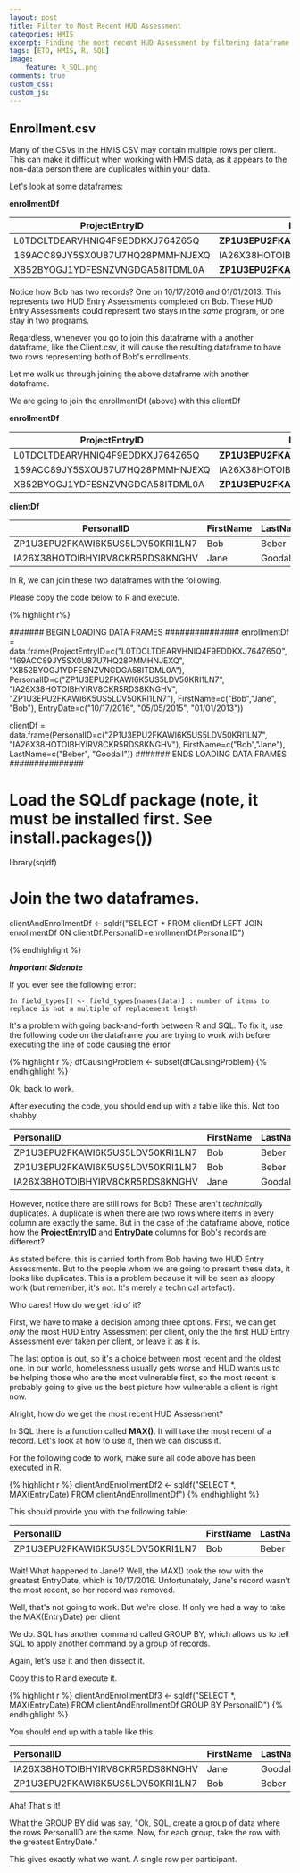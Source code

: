 ```yaml
---
layout: post
title: Filter to Most Recent HUD Assessment
categories: HMIS
excerpt: Finding the most recent HUD Assessment by filtering dataframe by date.
tags: [ETO, HMIS, R, SQL]
image: 
    feature: R_SQL.png
comments: true
custom_css:
custom_js: 
---
```


## Enrollment.csv
Many of the CSVs in the HMIS CSV may contain multiple rows per client.  This can make it difficult when working with HMIS data, as it appears to the non-data person there are duplicates within your data.  

Let's look at some dataframes:

**enrollmentDf**

ProjectEntryID | PersonalID | FirstName | EntryDate
---------|----------|----------|---------
 L0TDCLTDEARVHNIQ4F9EDDKXJ764Z65Q | **ZP1U3EPU2FKAWI6K5US5LDV50KRI1LN7** | Bob | 10/17/2016 
 169ACC89JY5SX0U87U7HQ28PMMHNJEXQ | IA26X38HOTOIBHYIRV8CKR5RDS8KNGHV | Jane | 05/05/2015
 XB52BYOGJ1YDFESNZVNGDGA58ITDML0A | **ZP1U3EPU2FKAWI6K5US5LDV50KRI1LN7** |Bob| 01/01/2013

 Notice how Bob has two records?  One on 10/17/2016 and 01/01/2013.  This represents two HUD Entry Assessments completed on Bob.  These HUD Entry Assessments could represent two stays in the _same_ program, or one stay in two programs.

 Regardless, whenever you go to join this dataframe with a another dataframe, like the Client.csv, it will cause the resulting dataframe to have two rows representing both of Bob's enrollments.

 Let me walk us through joining the above dataframe with another dataframe.

We are going to join the enrollmentDf (above) with this clientDf

**enrollmentDf**

ProjectEntryID | PersonalID | FirstName | EntryDate
---------|----------|----------|---------
 L0TDCLTDEARVHNIQ4F9EDDKXJ764Z65Q | **ZP1U3EPU2FKAWI6K5US5LDV50KRI1LN7** | Bob | 10/17/2016 
 169ACC89JY5SX0U87U7HQ28PMMHNJEXQ | IA26X38HOTOIBHYIRV8CKR5RDS8KNGHV | Jane | 05/05/2015
 XB52BYOGJ1YDFESNZVNGDGA58ITDML0A | **ZP1U3EPU2FKAWI6K5US5LDV50KRI1LN7** |Bob| 01/01/2013

**clientDf**

| PersonalID | FirstName | LastName
----------|----------|---------
ZP1U3EPU2FKAWI6K5US5LDV50KRI1LN7 | Bob | Beber
IA26X38HOTOIBHYIRV8CKR5RDS8KNGHV | Jane | Goodall

In R, we can join these two dataframes with the following.

Please copy the code below to R and execute.

{% highlight r%}

####### BEGIN LOADING DATA FRAMES ###############
enrollmentDf = data.frame(ProjectEntryID=c("L0TDCLTDEARVHNIQ4F9EDDKXJ764Z65Q", "169ACC89JY5SX0U87U7HQ28PMMHNJEXQ", "XB52BYOGJ1YDFESNZVNGDGA58ITDML0A"), 
               PersonalID=c("ZP1U3EPU2FKAWI6K5US5LDV50KRI1LN7", "IA26X38HOTOIBHYIRV8CKR5RDS8KNGHV", "ZP1U3EPU2FKAWI6K5US5LDV50KRI1LN7"), 
               FirstName=c("Bob","Jane", "Bob"), 
               EntryDate=c("10/17/2016", "05/05/2015", "01/01/2013"))

clientDf = data.frame(PersonalID=c("ZP1U3EPU2FKAWI6K5US5LDV50KRI1LN7", "IA26X38HOTOIBHYIRV8CKR5RDS8KNGHV"), 
                      FirstName=c("Bob","Jane"),
                      LastName=c("Beber", "Goodall"))
####### ENDS LOADING DATA FRAMES ###############

# Load the SQLdf package (note, it must be installed first. See install.packages())
library(sqldf)

# Join the two dataframes.
clientAndEnrollmentDf <- sqldf("SELECT * 
                               FROM clientDf 
                               LEFT JOIN enrollmentDf 
                               ON clientDf.PersonalID=enrollmentDf.PersonalID")

{% endhighlight %}


***Important Sidenote***

If you ever see the following error:

`In field_types[] <- field_types[names(data)] :
  number of items to replace is not a multiple of replacement length`

It's a problem with going back-and-forth between R and SQL.  To fix it, use the following code on the dataframe you are trying to work with before executing the line of code causing the error

{% highlight r %}
dfCausingProblem <- subset(dfCausingProblem)
{% endhighlight %}

Ok, back to work.

After executing the code, you should end up with a table like this.  Not too shabby.  

|PersonalID |FirstName |LastName |ProjectEntryID|PersonalID|FirstName |EntryDate  |
|:--------------------------------|:---------|:--------|:--------------------------------|:--------------------------------|:---------|:----------|
|ZP1U3EPU2FKAWI6K5US5LDV50KRI1LN7 |Bob       |Beber    |L0TDCLTDEARVHNIQ4F9EDDKXJ764Z65Q |ZP1U3EPU2FKAWI6K5US5LDV50KRI1LN7 |Bob       |10/17/2016 |
|ZP1U3EPU2FKAWI6K5US5LDV50KRI1LN7 |Bob       |Beber    |XB52BYOGJ1YDFESNZVNGDGA58ITDML0A |ZP1U3EPU2FKAWI6K5US5LDV50KRI1LN7 |Bob       |01/01/2013 |
|IA26X38HOTOIBHYIRV8CKR5RDS8KNGHV |Jane      |Goodall  |169ACC89JY5SX0U87U7HQ28PMMHNJEXQ |IA26X38HOTOIBHYIRV8CKR5RDS8KNGHV |Jane      |05/05/2015 |

However, notice there are still rows for Bob?  These aren't _technically_ duplicates.  A duplicate is when there are two rows where items in every column are exactly the same.  But in the case of the dataframe above, notice how the **ProjectEntryID** and **EntryDate** columns for Bob's records are different?  

As stated before, this is carried forth from Bob having two HUD Entry Assessments.  But to the people whom we are going to present these data, it looks like duplicates.  This is a problem because it will be seen as sloppy work (but remember, it's not.  It's merely a technical artefact).

Who cares! How do we get rid of it?

First, we have to make a decision among three options.  First, we can get _only_ the most HUD Entry Assessment per client, only the the first HUD Entry Assessment ever taken per client, or leave it as it is.  

The last option is out, so it's a choice between most recent and the oldest one.  In our world, homelessness usually gets worse and HUD wants us to be helping those who are the most vulnerable first, so the most recent is probably going to give us the best picture how vulnerable a client is right now.

Alright, how do we get the most recent HUD Assessment?

In SQL there is a function called **MAX()**.  It will take the most recent of a record.  Let's look at how to use it, then we can discuss it.

For the following code to work, make sure all code above has been executed in R.

{% highlight r %}
clientAndEnrollmentDf2 <- sqldf("SELECT *, MAX(EntryDate) FROM clientAndEnrollmentDf")
{% endhighlight %}

This should provide you with the following table:

|PersonalID |FirstName |LastName |ProjectEntryID|PersonalID.1|FirstName.1 |EntryDate  |MAX(EntryDate) |
|:--------------------------------|:---------|:--------|:--------------------------------|:--------------------------------|:-----------|:----------|:--------------|
|ZP1U3EPU2FKAWI6K5US5LDV50KRI1LN7 |Bob       |Beber    |L0TDCLTDEARVHNIQ4F9EDDKXJ764Z65Q |ZP1U3EPU2FKAWI6K5US5LDV50KRI1LN7 |Bob         |10/17/2016 |10/17/2016     |

Wait! What happened to Jane!?  Well, the MAX() took the row with the greatest EntryDate, which is 10/17/2016.  Unfortunately, Jane's record wasn't the most recent, so her record was removed.

Well, that's not going to work.  But we're close.  If only we had a way to take the MAX(EntryDate) per client.

We do.  SQL has another command called GROUP BY, which allows us to tell SQL to apply another command by a group of records.

Again, let's use it and then dissect it.

Copy this to R and execute it.

{% highlight r %}
clientAndEnrollmentDf3 <- sqldf("SELECT *, MAX(EntryDate) FROM clientAndEnrollmentDf GROUP BY PersonalID")
{% endhighlight %}

You should end up with a table like this:

|PersonalID                       |FirstName |LastName |ProjectEntryID                   |PersonalID.1                     |FirstName.1 |EntryDate  |MAX(EntryDate) |
|:--------------------------------|:---------|:--------|:--------------------------------|:--------------------------------|:-----------|:----------|:--------------|
|IA26X38HOTOIBHYIRV8CKR5RDS8KNGHV |Jane      |Goodall  |169ACC89JY5SX0U87U7HQ28PMMHNJEXQ |IA26X38HOTOIBHYIRV8CKR5RDS8KNGHV |Jane        |05/05/2015 |05/05/2015     |
|ZP1U3EPU2FKAWI6K5US5LDV50KRI1LN7 |Bob       |Beber    |L0TDCLTDEARVHNIQ4F9EDDKXJ764Z65Q |ZP1U3EPU2FKAWI6K5US5LDV50KRI1LN7 |Bob         |10/17/2016 |10/17/2016     |

Aha! That's it!

What the GROUP BY did was say, "Ok, SQL, create a group of data where the rows PersonalID are the same.  Now, for each group, take the row with the greatest EntryDate."

This gives exactly what we want.  A single row per participant.


